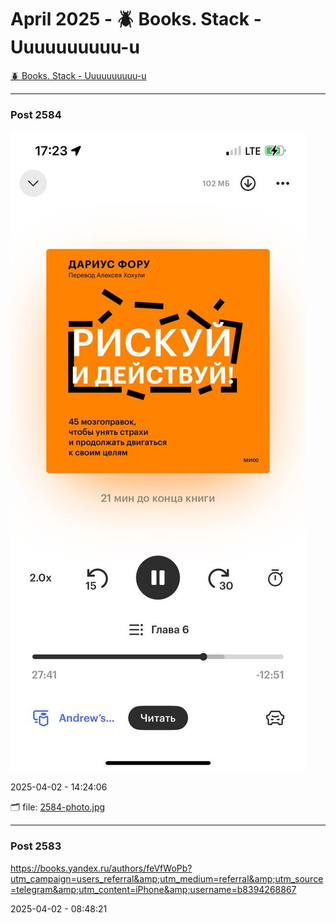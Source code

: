 # April 2025 - 🪲 Books. Stack - Uuuuuuuuuu-u

[🪲 Books. Stack - Uuuuuuuuuu-u](../../)



---

### Post 2584

 
![2584-photo.jpg](2584-photo.jpg) 




2025-04-02 - 14:24:06


🗂 file: [2584-photo.jpg](2584-photo.jpg) 






---

### Post 2583




<a href="https://books.yandex.ru/authors/feVfWoPb?utm_campaign=users_referral&amp;utm_medium=referral&amp;utm_source=telegram&amp;utm_content=iPhone&amp;username=b8394268867">https://books.yandex.ru/authors/feVfWoPb?utm_campaign=users_referral&amp;utm_medium=referral&amp;utm_source=telegram&amp;utm_content=iPhone&amp;username=b8394268867</a>


2025-04-02 - 08:48:21





